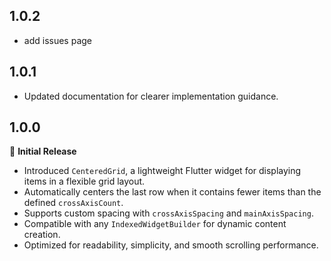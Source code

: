 ## 1.0.2
- add issues page
## 1.0.1
- Updated documentation for clearer implementation guidance.
## 1.0.0

🎉 **Initial Release**

- Introduced `CenteredGrid`, a lightweight Flutter widget for displaying items in a flexible grid layout.
- Automatically centers the last row when it contains fewer items than the defined `crossAxisCount`.
- Supports custom spacing with `crossAxisSpacing` and `mainAxisSpacing`.
- Compatible with any `IndexedWidgetBuilder` for dynamic content creation.
- Optimized for readability, simplicity, and smooth scrolling performance.
